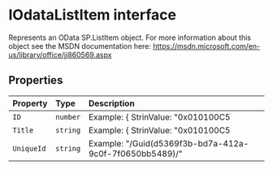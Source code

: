 # IOdataListItem interface





Represents an OData SP.ListItem object. For more information about this object 
see the MSDN documentation here: 
https://msdn.microsoft.com/en-us/library/office/jj860569.aspx


## Properties

| Property	   | Type	| Description|
|:-------------|:-------|:-----------|
|`ID`      | `number` | Example: { StrinValue: "0x010100C5 |
|`Title`      | `string` | Example: { StrinValue: "0x010100C5 |
|`UniqueId`      | `string` | Example: "/Guid(d5369f3b-bd7a-412a-9c0f-7f0650bb5489)/" |





